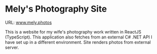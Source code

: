 # Mely's Photography Site

URL: www.mely.photos

This is a website for my wife's photography work written in ReactJS (TypeScript).
This application also fetches from an external C# .NET API I have set up in a different environment. Site renders photos from external server.
